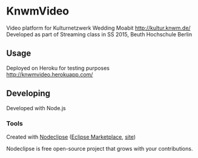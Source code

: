 

# KnwmVideo
Video platform for Kulturnetzwerk Wedding Moabit http://kultur.knwm.de/
Developed as part of Streaming class in SS 2015, Beuth Hochschule Berlin


## Usage
Deployed on Heroku for testing purposes
http://knwmvideo.herokuapp.com/ 


## Developing
Developed with Node.js


### Tools

Created with [Nodeclipse](https://github.com/Nodeclipse/nodeclipse-1)
 ([Eclipse Marketplace](http://marketplace.eclipse.org/content/nodeclipse), [site](http://www.nodeclipse.org))   

Nodeclipse is free open-source project that grows with your contributions.
